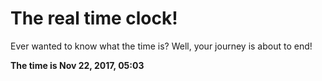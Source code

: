 # The real time clock!

Ever wanted to know what the time is? Well, your journey is about to end!

**The time is Nov 22, 2017, 05:03**